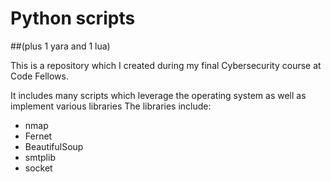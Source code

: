 # Python scripts
##(plus 1 yara and 1 lua)

This is a repository which I created during my final Cybersecurity course at Code Fellows. 

It includes many scripts which leverage the operating system as well as implement various libraries
The libraries include:
- nmap
- Fernet
- BeautifulSoup
- smtplib
- socket
